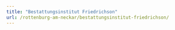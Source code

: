 ```yaml
---
title: "Bestattungsinstitut Friedrichson"
url: /rottenburg-am-neckar/bestattungsinstitut-friedrichson/
---
```

